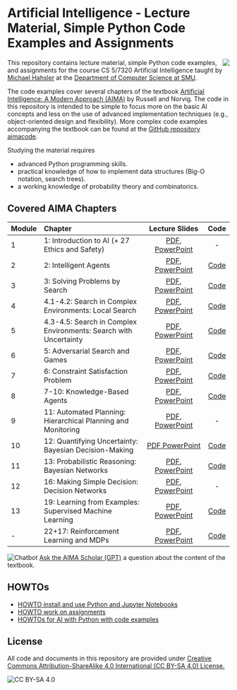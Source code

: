 <!-- #region -->
# Artificial Intelligence - Lecture Material, Simple Python Code Examples and Assignments

<img src="assets/cover2.jpg" align="right">


This repository contains lecture material, simple Python code examples, and assignments for the course
CS 5/7320 Artificial Intelligence taught 
by [Michael Hahsler](https://michael.hahsler.net/) 
at the 
[Department of Computer Science at SMU](https://www.smu.edu/Lyle/Academics/Departments/CS). 

The code examples cover several chapters of the textbook [Artificial Intelligence: A Modern Approach (AIMA)](http://aima.cs.berkeley.edu/) by Russell and Norvig. The code in this repository is intended to be simple to focus more on the basic AI concepts and less on the use of advanced implementation techniques (e.g., object-oriented design and flexibility).
More complex code examples accompanying the textbook can be found at the [GitHub repository aimacode](https://github.com/aimacode).  

Studying the material requires
* advanced Python programming skills.
* practical knowledge of how to implement data structures (Big-O notation, search trees).
* a working knowledge of probability theory and combinatorics.

## Covered AIMA Chapters

| Module | Chapter | Lecture Slides | Code |
| :----- | :------ | :------------: | :--: |
| 1 | 1: Introduction to AI (+ 27 Ethics and Safety) | [PDF](https://mhahsler.github.io/CS7320-AI/slides/01_intro.pdf), [PowerPoint](https://mhahsler.github.io/CS7320-AI/slides/01_intro.pptx) | - | 
| 2 | 2: Intelligent Agents | [PDF](https://mhahsler.github.io/CS7320-AI/slides/02_agents.pdf), [PowerPoint](https://mhahsler.github.io/CS7320-AI/slides/02_agents.pptx) | [Code](Agents) | 
| 3 | 3: Solving Problems by Search | [PDF](https://mhahsler.github.io/CS7320-AI/slides/03_search.pdf), [PowerPoint](https://mhahsler.github.io/CS7320-AI/slides/03_search.pptx) | [Code](Search) |
| 4 |4.1-4.2: Search in Complex Environments: Local Search | [PDF](https://mhahsler.github.io/CS7320-AI/slides/04_local_search.pdf), [PowerPoint](https://mhahsler.github.io/CS7320-AI/slides/04_local_search.pptx) | [Code](Local_Search) |
| 5 | 4.3-4.5: Search in Complex Environments: Search with Uncertainty | [PDF](https://mhahsler.github.io/CS7320-AI/slides/04_search_with_uncertainty.pdf), [PowerPoint](https://mhahsler.github.io/CS7320-AI/slides/04_search_with_uncertainty.pptx) | [Code](Search_with_Uncertainty) |
| 6 | 5: Adversarial Search and Games | [PDF](https://mhahsler.github.io/CS7320-AI/slides/05_games.pdf), [PowerPoint](https://mhahsler.github.io/CS7320-AI/slides/05_games.pptx) | [Code](Games) |
| 7 | 6: Constraint Satisfaction Problem | [PDF](https://mhahsler.github.io/CS7320-AI/slides/06_CSP.pdf), [PowerPoint](https://mhahsler.github.io/CS7320-AI/slides/06_CSP.pptx) | [Code](CSP) |
| 8 | 7-10: Knowledge-Based Agents | [PDF](https://mhahsler.github.io/CS7320-AI/slides/07_knowledge-based.pdf), [PowerPoint](https://mhahsler.github.io/CS7320-AI/slides/07_knowledge-based.pptx) | [Code](Knowledge-based) |
| 9 | 11: Automated Planning: Hierarchical Planning and Monitoring | [PDF](https://mhahsler.github.io/CS7320-AI/slides/11_Automated_Planning.pdf), [PowerPoint](https://mhahsler.github.io/CS7320-AI/slides/11_Automated_Planning.pptx) | - |
| 10 | 12: Quantifying Uncertainty: Bayesian Decision-Making | [PDF](https://mhahsler.github.io/CS7320-AI/slides/12_uncertainty.pdf),[PowerPoint](https://mhahsler.github.io/CS7320-AI/slides/12_uncertainty.pptx) | [Code](Uncertainty) |
| 11 | 13: Probabilistic Reasoning: Bayesian Networks | [PDF](https://mhahsler.github.io/CS7320-AI/slides/13_bayes_nets.pdf), [PowerPoint](https://mhahsler.github.io/CS7320-AI/slides/13_bayes_nets.pptx) | [Code](Probabilistic_Reasoning) |
| 12 | 16: Making Simple Decision: Decision Networks | [PDF](https://mhahsler.github.io/CS7320-AI/slides/16_decision_making.pdf), [PowerPoint](https://mhahsler.github.io/CS7320-AI/slides/16_decision_making.pptx) | - |
| 13 | 19: Learning from Examples: Supervised Machine Learning | [PDF](https://mhahsler.github.io/CS7320-AI/slides/19_ML_intro.pdf), [PowerPoint](https://mhahsler.github.io/CS7320-AI/slides/19_ML_intro.pptx) | [Code](ML) |
| - | 22+17: Reinforcement Learning and MDPs | [PDF](https://mhahsler.github.io/CS7320-AI/slides/22_Reinforcement_Learning.pdf), [PowerPoint](https://mhahsler.github.io/CS7320-AI/slides/22_Reinforcement_Learning.pptx) | [Code](RL) |

![Chatbot](assets/chatbot.png) [Ask the AIMA Scholar (GPT)](https://chatgpt.com/g/g-pNvaqyjSZ-aima-scholar) a question about the content of the textbook.

## HOWTOs

* [HOWTO install and use Python and Jupyter Notebooks](HOWTOs/tools.md)
* [HOWTO work on assignments](HOWTOs/working_on_assignments.md)
* [HOWTOs for AI with Python with code examples](HOWTOs)


## License
All code and documents in this repository are provided under [Creative Commons Attribution-ShareAlike 4.0 International (CC BY-SA 4.0) License.](https://creativecommons.org/licenses/by-sa/4.0/)

![CC BY-SA 4.0](https://licensebuttons.net/l/by-sa/3.0/88x31.png)
<!-- #endregion -->
